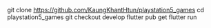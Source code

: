 git clone https://github.com/KaungKhantHtun/playstation5_games
cd playstation5_games
git checkout develop
flutter pub get
flutter run
